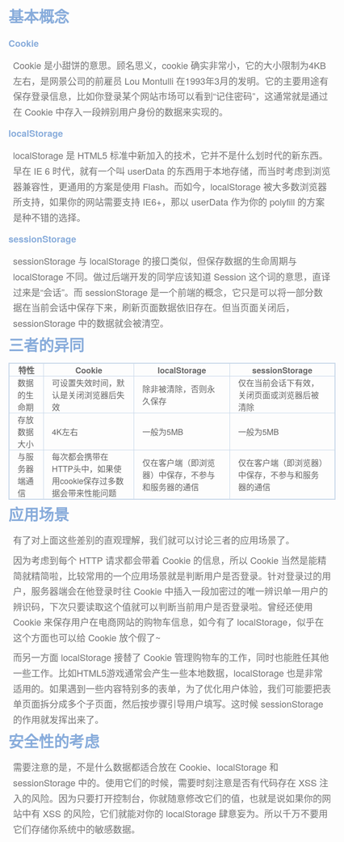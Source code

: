 <html lang="en"><head>
    <meta charset="UTF-8">
    <title></title>
<style  type="text/css">
        body { font-family: "Helvetica Neue", Helvetica, "Hiragino Sans GB", Arial, sans-serif;    font-size: 18px;    line-height: 18px;    color: #737373;  
            } 
         p { margin: 9px;
            line-height: 1.7;}
            h1,h2,h3,h4,h5,h6 {  color: #88acdb; line-height: 36px;margin:10px 0;}h1 {    margin-bottom: 18px;    font-size: 30px;}h2 {    font-size: 24px;}h3 {    font-size: 18px;}h4 {    font-size: 16px;}h5 {    font-size: 14px;}h6 {    font-size: 13px;}
            hr {    margin: 0 0 19px;    border: 0;    border-bottom: 1px solid #ccc;}
           code, pre { background: #324057;
            margin: auto;
            padding: 0.35em 1.5em;
            overflow: auto;
            color: #fff;
            line-height: 1.3rem;}
            pre code {   
            font-family:Arial;
            overflow: auto;
            padding: 1px 3px;    font-size: 14px; }
                     table{ 
					table-layout:fixed; 
					empty-cells:show; 
					border-collapse: collapse; 
					margin:0 auto; 
					} 
					td{ 
					height:30px; 
					} 
					.table{ 
					border:1px solid #cad9ea; 
					color:#666; 
					} 
					.table th { 
				
					word-wrap:break-word;
word-break:break-all;
					} 
					.table td,.table th{ 
					border:1px solid #cad9ea; 
					padding:0 1em 0; 
					} 
            </style><body marginheight="0"><h1>基本概念</h1>
<h3>Cookie</h3>
<p>Cookie 是小甜饼的意思。顾名思义，cookie 确实非常小，它的大小限制为4KB左右，是网景公司的前雇员 Lou Montulli 在1993年3月的发明。它的主要用途有保存登录信息，比如你登录某个网站市场可以看到“记住密码”，这通常就是通过在 Cookie 中存入一段辨别用户身份的数据来实现的。

</p>
<h3>localStorage</h3>
<p>localStorage 是 HTML5 标准中新加入的技术，它并不是什么划时代的新东西。早在 IE 6 时代，就有一个叫 userData 的东西用于本地存储，而当时考虑到浏览器兼容性，更通用的方案是使用 Flash。而如今，localStorage 被大多数浏览器所支持，如果你的网站需要支持 IE6+，那以 userData 作为你的 polyfill 的方案是种不错的选择。


</p>
<h3>sessionStorage</h3>
<p>sessionStorage 与 localStorage 的接口类似，但保存数据的生命周期与 localStorage 不同。做过后端开发的同学应该知道 Session 这个词的意思，直译过来是“会话”。而 sessionStorage 是一个前端的概念，它只是可以将一部分数据在当前会话中保存下来，刷新页面数据依旧存在。但当页面关闭后，sessionStorage 中的数据就会被清空。

</p>
<h1>三者的异同</h1>
<table class="table" width="90%">
    <tr>
      <th>特性</th>
      <th>Cookie</th>
      <th>localStorage</th>
      <th>sessionStorage</th>
    </tr>
     <tr>
       <td> 数据的生命期</td>
       <td> 可设置失效时间，默认是关闭浏览器后失效</td>
       <td> 除非被清除，否则永久保存</td>
       <td>仅在当前会话下有效，关闭页面或浏览器后被清除 </td>
     </tr>
      <tr>
       <td>存放数据大小 </td>
       <td> 4K左右</td>
       <td> 一般为5MB</td>
       <td>一般为5MB </td>
     </tr>
       <tr>
       <td>与服务器端通信 </td>
       <td>每次都会携带在HTTP头中，如果使用cookie保存过多数据会带来性能问题 </td>
       <td>仅在客户端（即浏览器）中保存，不参与和服务器的通信 </td>
       <td>仅在客户端（即浏览器）中保存，不参与和服务器的通信 </td>
     </tr>
</table>
<h1>应用场景</h1>
<p>有了对上面这些差别的直观理解，我们就可以讨论三者的应用场景了。

</p>
<p>因为考虑到每个 HTTP 请求都会带着 Cookie 的信息，所以 Cookie 当然是能精简就精简啦，比较常用的一个应用场景就是判断用户是否登录。针对登录过的用户，服务器端会在他登录时往 Cookie 中插入一段加密过的唯一辨识单一用户的辨识码，下次只要读取这个值就可以判断当前用户是否登录啦。曾经还使用 Cookie 来保存用户在电商网站的购物车信息，如今有了 localStorage，似乎在这个方面也可以给 Cookie 放个假了~

</p>
<p>而另一方面 localStorage 接替了 Cookie 管理购物车的工作，同时也能胜任其他一些工作。比如HTML5游戏通常会产生一些本地数据，localStorage 也是非常适用的。如果遇到一些内容特别多的表单，为了优化用户体验，我们可能要把表单页面拆分成多个子页面，然后按步骤引导用户填写。这时候 sessionStorage 的作用就发挥出来了。

</p>
<h1>安全性的考虑</h1>
<p>需要注意的是，不是什么数据都适合放在 Cookie、localStorage 和 sessionStorage 中的。使用它们的时候，需要时刻注意是否有代码存在 XSS 注入的风险。因为只要打开控制台，你就随意修改它们的值，也就是说如果你的网站中有 XSS 的风险，它们就能对你的 localStorage 肆意妄为。所以千万不要用它们存储你系统中的敏感数据。
</body></html>
